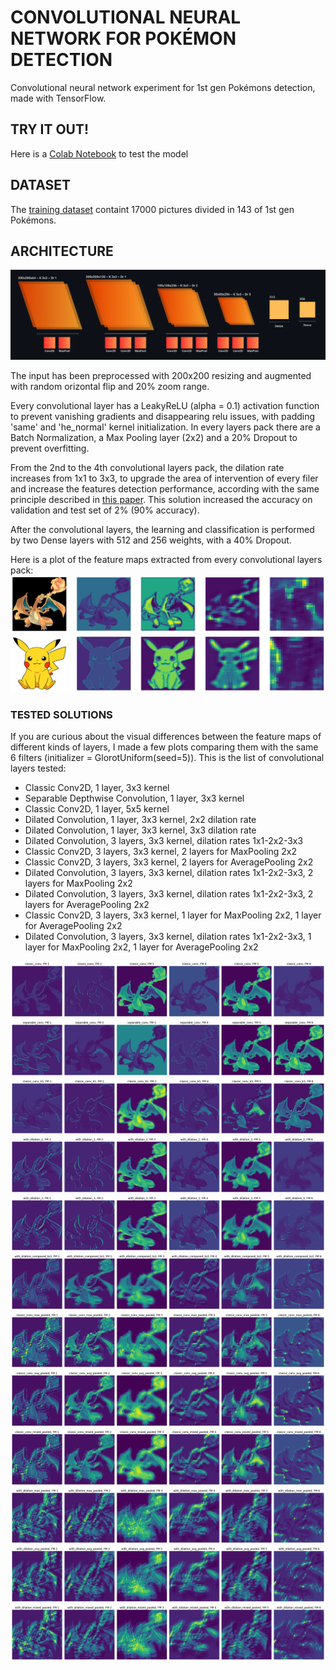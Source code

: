 # CONVOLUTIONAL NEURAL NETWORK FOR POKÉMON DETECTION
Convolutional neural network experiment for 1st gen Pokémons detection, made with TensorFlow.

## TRY IT OUT!
Here is a [Colab Notebook](https://colab.research.google.com/drive/1DX4Yw6NkOcHwxUItwf4LrYGUAl53U97C?usp=sharing) to test the model

## DATASET
The [training dataset](https://www.kaggle.com/datasets/mikoajkolman/pokemon-images-first-generation17000-files) containt 17000 pictures divided in 143 of 1st gen Pokémons.

## ARCHITECTURE
![architecture](https://github.com/Firefly55lm/cnn_for_pokemon_detection/blob/80dbb7d00a71df9616506fff25a9a9e72badb713/pictures/architecture.png)

The input has been preprocessed with 200x200 resizing and augmented with random orizontal flip and 20% zoom range.

Every convolutional layer has a LeakyReLU (alpha = 0.1) activation function to prevent vanishing gradients and disappearing relu issues, with padding 'same' and 'he_normal' kernel initialization.
In every layers pack there are a Batch Normalization, a Max Pooling layer (2x2) and a 20% Dropout to prevent overfitting.

From the 2nd to the 4th convolutional layers pack, the dilation rate increases from 1x1 to 3x3, to upgrade the area of intervention of every filer
and increase the features detection performance, according with the same principle described in [this paper](https://ieeexplore.ieee.org/document/8756165).
This solution increased the accuracy on validation and test set of 2% (90% accuracy).

After the convolutional layers, the learning and classification is performed by two Dense layers with 512 and 256 weights, with a 40% Dropout.

Here is a plot of the feature maps extracted from every convolutional layers pack:
![feature_maps_plot_1](https://github.com/Firefly55lm/cnn_for_pokemon_detection/blob/269ee3ed60e0f831b158fb36dc5acd8536b02425/pictures/feature_maps_1.png)
![feature_maps_plot_2](https://github.com/Firefly55lm/cnn_for_pokemon_detection/blob/269ee3ed60e0f831b158fb36dc5acd8536b02425/pictures/feature_maps_2.png)

### TESTED SOLUTIONS
If you are curious about the visual differences between the feature maps of different kinds of layers, I made a few plots comparing them with the same 6 filters (initializer = GlorotUniform(seed=5)).
This is the list of convolutional layers tested:
- Classic Conv2D, 1 layer, 3x3 kernel
- Separable Depthwise Convolution, 1 layer, 3x3 kernel
- Classic Conv2D, 1 layer, 5x5 kernel
- Dilated Convolution, 1 layer, 3x3 kernel, 2x2 dilation rate
- Dilated Convolution, 1 layer, 3x3 kernel, 3x3 dilation rate
- Dilated Convolution, 3 layers, 3x3 kernel, dilation rates 1x1-2x2-3x3
- Classic Conv2D, 3 layers, 3x3 kernel, 2 layers for MaxPooling 2x2
- Classic Conv2D, 3 layers, 3x3 kernel, 2 layers for AveragePooling 2x2
- Dilated Convolution, 3 layers, 3x3 kernel, dilation rates 1x1-2x2-3x3, 2 layers for MaxPooling 2x2
- Dilated Convolution, 3 layers, 3x3 kernel, dilation rates 1x1-2x2-3x3, 2 layers for AveragePooling 2x2
- Classic Conv2D, 3 layers, 3x3 kernel, 1 layer for MaxPooling 2x2, 1 layer for AveragePooling 2x2
- Dilated Convolution, 3 layers, 3x3 kernel, dilation rates 1x1-2x2-3x3, 1 layer for MaxPooling 2x2, 1 layer for AveragePooling 2x2

![test1](https://github.com/Firefly55lm/cnn_for_pokemon_detection/blob/59de42e7b6f02538f0bdff1640ff55c621acc83b/pictures/test1.png)
![test2](https://github.com/Firefly55lm/cnn_for_pokemon_detection/blob/59de42e7b6f02538f0bdff1640ff55c621acc83b/pictures/test2.png)
![test3](https://github.com/Firefly55lm/cnn_for_pokemon_detection/blob/59de42e7b6f02538f0bdff1640ff55c621acc83b/pictures/test3.png)
![test4](https://github.com/Firefly55lm/cnn_for_pokemon_detection/blob/59de42e7b6f02538f0bdff1640ff55c621acc83b/pictures/test4.png)
![test5](https://github.com/Firefly55lm/cnn_for_pokemon_detection/blob/59de42e7b6f02538f0bdff1640ff55c621acc83b/pictures/test5.png)
![test6](https://github.com/Firefly55lm/cnn_for_pokemon_detection/blob/59de42e7b6f02538f0bdff1640ff55c621acc83b/pictures/test6.png)
![test7](https://github.com/Firefly55lm/cnn_for_pokemon_detection/blob/59de42e7b6f02538f0bdff1640ff55c621acc83b/pictures/test7.png)
![test8](https://github.com/Firefly55lm/cnn_for_pokemon_detection/blob/59de42e7b6f02538f0bdff1640ff55c621acc83b/pictures/test8.png)
![test9](https://github.com/Firefly55lm/cnn_for_pokemon_detection/blob/59de42e7b6f02538f0bdff1640ff55c621acc83b/pictures/test9.png)
![test10](https://github.com/Firefly55lm/cnn_for_pokemon_detection/blob/59de42e7b6f02538f0bdff1640ff55c621acc83b/pictures/test10.png)
![test11](https://github.com/Firefly55lm/cnn_for_pokemon_detection/blob/59de42e7b6f02538f0bdff1640ff55c621acc83b/pictures/test11.png)
![test12](https://github.com/Firefly55lm/cnn_for_pokemon_detection/blob/59de42e7b6f02538f0bdff1640ff55c621acc83b/pictures/test12.png)
